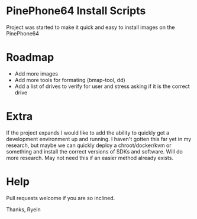 # PinePhone64 Install Scripts

Project was started to make it quick and easy to install images on the PinePhone64

# Roadmap

 - Add more images
 - Add more tools for formating (bmap-tool, dd)
 - Add a list of drives to verify for user and stress asking if it is the correct drive

# Extra

If the project expands I would like to add the ability to quickly get a development environment up and running.  I haven't gotten this far yet in my research, but maybe we can quickly deploy a chroot/docker/kvm or something and install the correct versions of SDKs and software.  Will do more research.  May not need this if an easier method already exists.

# Help

Pull requests welcome if you are so inclined.  

Thanks, Ryein